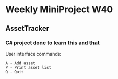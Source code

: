 # Weekly MiniProject W40
## AssetTracker
### C# project done to learn this and that

User interface commands:
```
A - Add asset
P - Print asset list
Q - Quit
```

